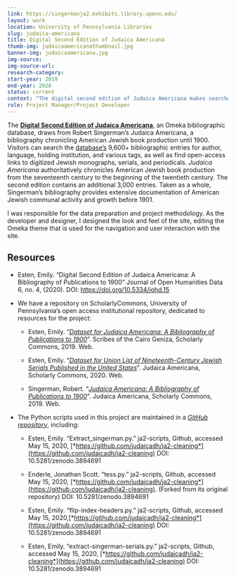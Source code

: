 ```yaml
---
link: https://singermanja2.exhibits.library.upenn.edu/
layout: work
location: University of Pennsylvania Libraries
slug: judaica-americana
title: Digital Second Edition of Judaica Americana 
thumb-img: judaicaamericanathumbnail.jpg
banner-img: judaicaamericana.jpg
img-source: 
img-source-url: 
research-category: 
start-year: 2019
end-year: 2020
status: current
context: "The digital second edition of Judaica Americana makes searchable the 9,000 entries in the print edition. Taken as a whole, Singerman’s bibliography provides extensive and authoritative documentation of American Jewish communal activity and growth before 1901."
role: Project Manager/Project Developer
---
```

The [**Digital Second Edition of Judaica Americana**](https://singermanja2.exhibits.library.upenn.edu/), an Omeka bibliographic database, draws from Robert Singerman’s Judaica Americana, a bibliography chronicling American Jewish book production until 1900. Visitors can search the [database’s](https://singermanja2.exhibits.library.upenn.edu/) 9,600+ bibliographic entries for author, language, holding institution, and various tags, as well as find open-access links to digitized Jewish monographs, serials, and periodicals. *Judaica Americana* authoritatively chronicles American Jewish book production from the seventeenth century to the beginning of the twentieth century. The second edition contains an additional 3,000 entries. Taken as a whole, Singerman’s bibliography provides extensive documentation of American Jewish communal activity and growth before 1901.

I was responsible for the data preparation and project methodology. As the developer and designer, I designed the look and feel of the site, editing the Omeka theme that is used for the navigation and user interaction with the site. 

## Resources 

-   Esten, Emily. “Digital Second Edition of Judaica Americana: A Bibliography of Publications to 1900” Journal of Open Humanities Data 6, no. 4, (2020). DOI: https://doi.org/10.5334/johd.15

-   We have a repository on ScholarlyCommons, University of Pennsylvania’s open access institutional repository, dedicated to resources for the project:

    -   Esten, Emily. “[*Dataset for Judaica Americana: A Bibliography of Publications to 1900*](https://repository.upenn.edu/judaica_americana/2)”. Scribes of the Cairo Geniza, Scholarly Commons, 2019. Web.

    -   Esten, Emily. “[*Dataset for Union List of Nineteenth-Century Jewish Serials Published in the United States*](https://repository.upenn.edu/judaica_americana/3/)”. Judaica Americana, Scholarly Commons, 2020. Web.

    -   Singerman, Robert. “[*Judaica Americana: A Bibliography of Publications to 1900*](https://repository.upenn.edu/judaica_americana/1)”. Judaica Americana, Scholarly Commons, 2019. Web.

-   The Python scripts used in this project are maintained in a [*GitHub repository*](https://github.com/judaicadh/ja2-scripts), including:

    -   Esten, Emily. “Extract\_singerman.py.” ja2-scripts, Github, accessed May 15, 2020, [*https://github.com/judaicadh/ja2-cleaning*](https://github.com/judaicadh/ja2-cleaning) DOI: 10.5281/zenodo.3894691

    -   Enderle, Jonathan Scott. “tess.py.” ja2-scripts, Github, accessed May 15, 2020, [*https://github.com/judaicadh/ja2-cleaning*](https://github.com/judaicadh/ja2-cleaning). (Forked from its original repository) DOI: 10.5281/zenodo.3894691

    -   Esten, Emily. “flip-index-headers.py.” ja2-scripts, Github, accessed May 15, 2020,[*https://github.com/judaicadh/ja2-cleaning*](https://github.com/judaicadh/ja2-cleaning) DOI: 10.5281/zenodo.3894691

    -   Esten, Emily. “extract-singerman-serials.py.” ja2-scripts, Github, accessed May 15, 2020, [*https://github.com/judaicadh/ja2-cleaning*](https://github.com/judaicadh/ja2-cleaning) DOI: 10.5281/zenodo.3894691


